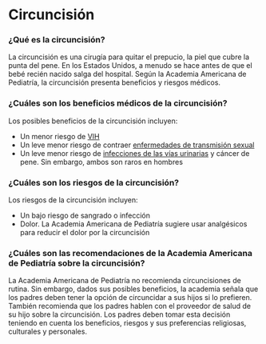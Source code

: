 Circuncisión
============


### ¿Qué es la circuncisión?


La circuncisión es una cirugía para quitar el prepucio, la piel que cubre la punta del pene. En los Estados Unidos, a menudo se hace antes de que el bebé recién nacido salga del hospital. Según la Academia Americana de Pediatría, la circuncisión presenta beneficios y riesgos médicos.


### ¿Cuáles son los beneficios médicos de la circuncisión?


Los posibles beneficios de la circuncisión incluyen:


* Un menor riesgo de [VIH](https://medlineplus.gov/spanish/hiv.html)
* Un leve menor riesgo de contraer [enfermedades de transmisión sexual](https://medlineplus.gov/spanish/sexuallytransmitteddiseases.html)
* Un leve menor riesgo de [infecciones de las vías urinarias](https://medlineplus.gov/spanish/urinarytractinfections.html) y cáncer de pene. Sin embargo, ambos son raros en hombres


### ¿Cuáles son los riesgos de la circuncisión?


Los riesgos de la circuncisión incluyen:


* Un bajo riesgo de sangrado o infección
* Dolor. La Academia Americana de Pediatría sugiere usar analgésicos para reducir el dolor por la circuncisión


### ¿Cuáles son las recomendaciones de la Academia Americana de Pediatría sobre la circuncisión?


La Academia Americana de Pediatría no recomienda circuncisiones de rutina. Sin embargo, dados sus posibles beneficios, la academia señala que los padres deben tener la opción de circuncidar a sus hijos si lo prefieren. También recomienda que los padres hablen con el proveedor de salud de su hijo sobre la circuncisión. Los padres deben tomar esta decisión teniendo en cuenta los beneficios, riesgos y sus preferencias religiosas, culturales y personales.

